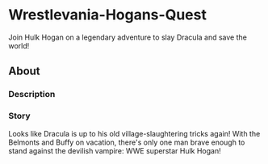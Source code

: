 # Wrestlevania-Hogans-Quest
Join Hulk Hogan on a legendary adventure to slay Dracula and save the world!

## About
### Description

### Story
Looks like Dracula is up to his old village-slaughtering tricks again! With the Belmonts and Buffy on vacation, there's only one man brave enough to stand against the devilish vampire: WWE superstar Hulk Hogan!
